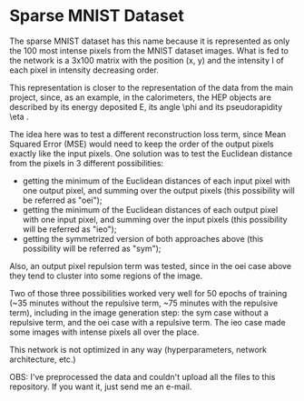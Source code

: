 # Sparse MNIST Dataset

The sparse MNIST dataset has this name because it is represented as only the 100 most intense pixels from the MNIST dataset images. What is fed to the network is a 3x100 matrix with the position (x, y) and the intensity I of each pixel in intensity decreasing order.

This representation is closer to the representation of the data from the main project, since, as an example, in the calorimeters, the HEP objects are described by its energy deposited E, its angle \phi  and its pseudorapidity \eta .

The idea here was to test a different reconstruction loss term, since Mean Squared Error (MSE) would need to keep the order of the output pixels exactly like the input pixels. One solution was to test the Euclidean distance from the pixels in 3 different possibilities:

- getting the minimum of the Euclidean distances of each input pixel with one output pixel, and summing over the output pixels (this possibility will be referred as "oei");
- getting the minimum of the Euclidean distances of each output pixel with one input pixel, and summing over the input pixels (this possibility will be referred as "ieo");
- getting the symmetrized version of both approaches above (this possibility will be referred as "sym");

Also, an output pixel repulsion term was tested, since in the oei case above they tend to cluster into some regions of the image.

Two of those three possibilities worked very well for 50 epochs of training (~35 minutes without the repulsive term, ~75 minutes with the repulsive term), including in the image generation step: the sym case without a repulsive term, and the oei case with a repulsive term. The ieo case made some images with intense pixels all over the place.

This network is not optimized in any way (hyperparameters, network architecture, etc.)

OBS: I've preprocessed the data and couldn't upload all the files to this repository. If you want it, just send me an e-mail.
